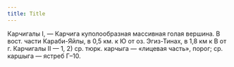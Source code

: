 ```yaml
---
title: Title
---
```


Карчигалы I, — Карчига куполообразная массивная голая вершина. В вост. части
Караби-Яйлы, в 0,5 км. к Ю от оз. Эгиз-Тинах, в 1,8 км к В от г. Карчигалы II —
1, 2) ср. тюрк. карчыга — «лицевая часть», порог; ср. каршыга — ястреб Г–10.
